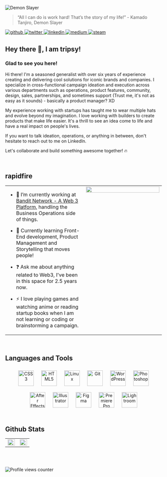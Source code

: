 ![Demon Slayer](https://media.giphy.com/media/v1.Y2lkPTc5MGI3NjExMjQ4ODU1MjVjMTU1NGVlZjhiZmU4YTQ3MzJiODIyODk0ZjI1ZjZjYyZlcD12MV9pbnRlcm5hbF9naWZzX2dpZklkJmN0PWc/q217GUnfKAmJlFcjBX/giphy.gif)

> “All I can do is work hard! That’s the story of my life!” - Kamado Tanjiro, Demon Slayer

<a href="https://github.com/tripsy-eth" target="_blank">
<img src=https://img.shields.io/badge/github-%2324292e.svg?&style=for-the-badge&logo=github&logoColor=white alt=github style="margin-bottom: 5px;" />
</a>
<a href="https://twitter.com/disistripsy" target="_blank">
<img src=https://img.shields.io/badge/twitter-%2300acee.svg?&style=for-the-badge&logo=twitter&logoColor=white alt=twitter style="margin-bottom: 5px;" />
</a>
<a href="https://linkedin.com/in/ratneshwarbhushan" target="_blank">
<img src=https://img.shields.io/badge/linkedin-%231E77B5.svg?&style=for-the-badge&logo=linkedin&logoColor=white alt=linkedin style="margin-bottom: 5px;" />
</a>
<a href="https://medium.com/@bhushanratneshwar" target="_blank">
<img src=https://img.shields.io/badge/medium-%23292929.svg?&style=for-the-badge&logo=medium&logoColor=white alt=medium style="margin-bottom: 5px;" />
</a>
<a href="https://steamcommunity.com/id/disistripsy" target="_blank">
<img src=https://img.shields.io/badge/steam-%23000000.svg?style=for-the-badge&logo=steam&logoColor=white alt=steam style="margin-bottom: 5px;" />
</a>

## Hey there 👋, I am tripsy!  
  



### Glad to see you here!

Hi there! I'm a seasoned generalist with over six years of experience creating and delivering cool solutions for iconic brands and companies. I specialize in cross-functional campaign ideation and execution across various departments such as operations, product features, community, design, sales, partnerships, and sometimes support (Trust me, it's not as easy as it sounds) - basically a product manager? XD

My experience working with startups has taught me to wear multiple hats and evolve beyond my imagination. I love working with builders to create products that make life easier. It's a thrill to see an idea come to life and have a real impact on people's lives.

If you want to talk ideation, operations, or anything in between, don't hesitate to reach out to me on LinkedIn. 

Let's collaborate and build something awesome together! 🔥
  

<br/>  


## rapidfire  
<table><tr><td valign="top" width="50%">

- 🔭 I’m currently working at [Bandit Network - A Web 3 Platform,](https://bandit.network/) handling the Business Operations side of things.  

- 🌱 Currently learning Front-End development, Product Management and Storytelling that moves people!  
  

- ❓ Ask me about anything related to Web3, I've been in this space for 2.5 years now.
  

- ⚡ I love playing games and watching anime or reading startup books when I am not learning or coding or brainstorming a campaign.  


</td><td valign="top" width="50%">

<div align="right">
<img src="https://media.giphy.com/media/v1.Y2lkPTc5MGI3NjExZmRiZWQwYTNmNGNhZGViM2QzZjJkNDE5YWM2OGFkYThhYTMyNDA3NyZlcD12MV9pbnRlcm5hbF9naWZzX2dpZklkJmN0PWc/mj4ruS6mHkdKEdmwc1/giphy.gif" align="right" style="width: 100%" />
</div>  


</td></tr></table>  

<br/>  


## Languages and Tools  
<div align="center">  
<a href="https://www.w3schools.com/css/" target="_blank"><img style="margin: 10px" src="https://profilinator.rishav.dev/skills-assets/css3-original-wordmark.svg" alt="CSS3" height="50" /></a>  
<a href="https://en.wikipedia.org/wiki/HTML5" target="_blank"><img style="margin: 10px" src="https://profilinator.rishav.dev/skills-assets/html5-original-wordmark.svg" alt="HTML5" height="50" /></a>  
<a href="https://www.linux.org/" target="_blank"><img style="margin: 10px" src="https://profilinator.rishav.dev/skills-assets/linux-original.svg" alt="Linux" height="50" /></a>  
<a href="https://github.com/" target="_blank"><img style="margin: 10px" src="https://profilinator.rishav.dev/skills-assets/git-scm-icon.svg" alt="Git" height="50" /></a>  
<a href="https://wordpress.com/" target="_blank"><img style="margin: 10px" src="https://profilinator.rishav.dev/skills-assets/wordpress.png" alt="WordPress" height="50" /></a>  
<a href="https://www.adobe.com/in/products/photoshop.html" target="_blank"><img style="margin: 10px" src="https://upload.wikimedia.org/wikipedia/commons/a/af/Adobe_Photoshop_CC_icon.svg" alt="Photoshop" height="50" /></a>  
<a href="https://www.adobe.com/in/products/aftereffects.html" target="_blank"><img style="margin: 10px" src="https://profilinator.rishav.dev/skills-assets/aftereffects.png" alt="After Effects" height="50" /></a>  
<a href="https://www.adobe.com/in/products/illustrator.html" target="_blank"><img style="margin: 10px" src="https://profilinator.rishav.dev/skills-assets/adobe_illustrator-icon.svg" alt="Illustrator" height="50" /></a>  
<a href="https://www.figma.com/" target="_blank"><img style="margin: 10px" src="https://profilinator.rishav.dev/skills-assets/figma-icon.svg" alt="Figma" height="50" /></a>  
<a href="https://www.adobe.com/in/products/premiere.html" target="_blank"><img style="margin: 10px" src="https://profilinator.rishav.dev/skills-assets/adobepremierepro.png" alt="Premiere Pro" height="50" /></a>  
<a href="https://www.adobe.com/products/photoshop-lightroom.html" target="_blank"><img style="margin: 10px" src="https://profilinator.rishav.dev/skills-assets/lightroom.png" alt="Lightroom" height="50" /></a>  
</div>  

<br/>  


## Github Stats  
<table><tr><td valign="top" width="50%">

<img src="https://github-readme-stats.vercel.app/api?username=tripsy-eth&show_icons=true&count_private=true&hide_border=true" align="left" style="width: 100%" />

</td><td valign="top" width="50%">

<img src="https://github-readme-stats.vercel.app/api/top-langs/?username=tripsy-eth&hide_border=true&layout=compact" align="left" style="width: 100%" />

</td></tr></table>  

<br/>  

  

<br/>  

![Profile views counter](https://komarev.com/ghpvc/?username=tripsy-eth&&style=flat-square)  
  

<br/>  


<br />
